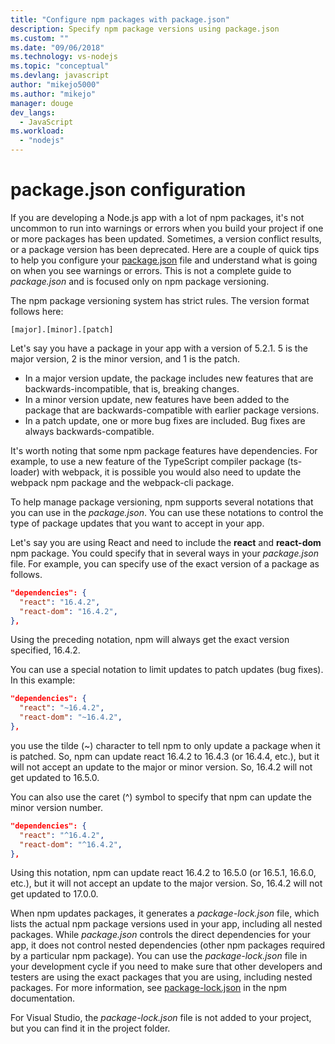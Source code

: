 ```yaml
---
title: "Configure npm packages with package.json"
description: Specify npm package versions using package.json
ms.custom: ""
ms.date: "09/06/2018"
ms.technology: vs-nodejs
ms.topic: "conceptual"
ms.devlang: javascript
author: "mikejo5000"
ms.author: "mikejo"
manager: douge
dev_langs:
  - JavaScript
ms.workload:
  - "nodejs"
---
```

# package.json configuration

If you are developing a Node.js app with a lot of npm packages, it's not uncommon to run into warnings or errors when you build your project if one or more packages has been updated. Sometimes, a version conflict results, or a package version has been deprecated. Here are a couple of quick tips to help you configure your [package.json](https://docs.npmjs.com/files/package.json) file and understand what is going on when you see warnings or errors. This is not a complete guide to *package.json* and is focused only on npm package versioning.

The npm package versioning system has strict rules. The version format follows here:

    [major].[minor].[patch]

Let's say you have a package in your app with a version of 5.2.1. 5 is the major version, 2 is the minor version, and 1 is the patch.

* In a major version update, the package includes new features that are backwards-incompatible, that is, breaking changes.
* In a minor version update, new features have been added to the package that are backwards-compatible with earlier package versions.
* In a patch update, one or more bug fixes are included. Bug fixes are always backwards-compatible.

It's worth noting that some npm package features have dependencies. For example, to use a new feature of the TypeScript compiler package (ts-loader) with webpack, it is possible you would also need to update the webpack npm package and the webpack-cli package.

To help manage package versioning, npm supports several notations that you can use in the *package.json*. You can use these notations to control the type of package updates that you want to accept in your app.

Let's say you are using React and need to include the **react** and **react-dom** npm package. You could specify that in several ways in your *package.json* file. For example, you can specify use of the exact version of a package as follows.

  ```json
  "dependencies": {
    "react": "16.4.2",
    "react-dom": "16.4.2",
  },
  ```

Using the preceding notation, npm will always get the exact version specified, 16.4.2.

You can use a special notation to limit updates to patch updates (bug fixes). In this example:

  ```json
  "dependencies": {
    "react": "~16.4.2",
    "react-dom": "~16.4.2",
  },
  ```

you use the tilde (~) character to tell npm to only update a package when it is patched. So, npm can update react 16.4.2 to 16.4.3 (or 16.4.4, etc.), but it will not accept an update to the major or minor version. So, 16.4.2 will not get updated to 16.5.0.

You can also use the caret (^) symbol to specify that npm can update the minor version number.

  ```json
  "dependencies": {
    "react": "^16.4.2",
    "react-dom": "^16.4.2",
  },
  ```

Using this notation, npm can update react 16.4.2 to 16.5.0 (or 16.5.1, 16.6.0, etc.), but it will not accept an update to the major version. So, 16.4.2 will not get updated to 17.0.0.

When npm updates packages, it generates a *package-lock.json* file, which lists the actual npm package versions used in your app, including all nested packages. While *package.json* controls the direct dependencies for your app, it does not control nested dependencies (other npm packages required by a particular npm package). You can use the *package-lock.json* file in your development cycle if you need to make sure that other developers and testers are using the exact packages that you are using, including nested packages. For more information, see [package-lock.json](https://docs.npmjs.com/files/package-lock.json) in the npm documentation.

For Visual Studio, the *package-lock.json* file is not added to your project, but you can find it in the project folder.
